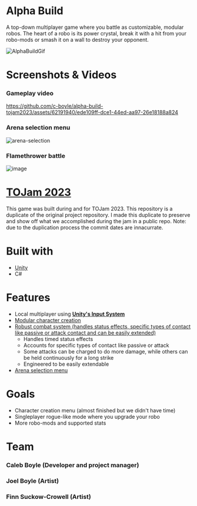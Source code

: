# Alpha Build
A top-down multiplayer game where you battle as customizable, modular robos. 
The heart of a robo is its power crystal, break it with a hit from your robo-mods or smash it on a wall to destroy your opponent.

![AlphaBuildGif](https://github.com/c-boyle/alpha-build-tojam2023/assets/62191940/d64f03f3-96d2-4dde-a9f9-a8aa74cfe491)

# Screenshots & Videos

### Gameplay video
https://github.com/c-boyle/alpha-build-tojam2023/assets/62191940/ede109ff-dce1-44ed-aa97-26e18188a824

### Arena selection menu
![arena-selection](https://github.com/c-boyle/alpha-build-tojam2023/assets/62191940/cac862a0-316e-4e1b-a2c7-0309ae339e61)

### Flamethrower battle
![image](https://github.com/c-boyle/alpha-build-tojam2023/assets/62191940/f31e0852-ca62-4cbb-95e0-cf482f1de888)

# [TOJam 2023](https://www.tojam.ca/)
This game was built during and for TOJam 2023. This repository is a duplicate of the original project repository. I made this duplicate to preserve and show off what we accomplished during the jam in a public repo. Note: due to the duplication process the commit dates are innacurrate.

# Built with
- [Unity](https://unity.com/)
- C#

# Features

- Local multiplayer using [**Unity's Input System**](https://unity.com/features/input-system)
- [Modular character creation](./Assets/Scripts/Combat/Robo.cs)
- [Robust combat system (handles status effects, specific types of contact like passive or attack contact and can be easily extended)](./Assets/Scripts/Robomod.cs)
  - Handles timed status effects
  - Accounts for specific types of contact like passive or attack
  - Some attacks can be charged to do more damage, while others can be held continuously for a long strike
  - Engineered to be easily extendable
- [Arena selection menu](./Assets/Scripts/UI/ArenaSelectModal.cs)

# Goals
- Character creation menu (almost finished but we didn't have time)
- Singleplayer rogue-like mode where you upgrade your robo
- More robo-mods and supported stats

# Team
### Caleb Boyle (Developer and project manager)

### Joel Boyle (Artist)

### Finn Suckow-Crowell (Artist)



